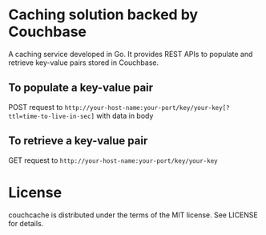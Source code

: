 Caching solution backed by Couchbase
=

A caching service developed in Go. It provides REST APIs to populate and retrieve key-value pairs stored in Couchbase.

To populate a key-value pair
-
POST request to `http://your-host-name:your-port/key/your-key[?ttl=time-to-live-in-sec]` with data in body

To retrieve a key-value pair
-
GET request to `http://your-host-name:your-port/key/your-key`

License
=
couchcache is distributed under the terms of the MIT license. See LICENSE for details.